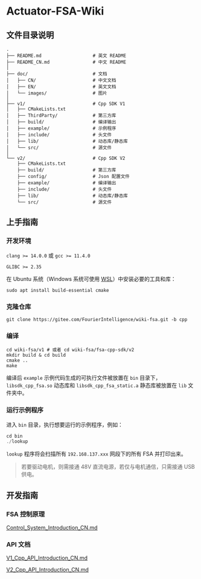 # Actuator-FSA-Wiki

## 文件目录说明

```shell
.
├── README.md                   # 英文 README
├── README_CN.md                # 中文 README
│
├── doc/                        # 文档
│   ├── CN/                     # 中文文档
│   ├── EN/                     # 英文文档
│   └── images/                 # 图片
│
├── v1/                         # Cpp SDK V1
│   ├── CMakeLists.txt
│   ├── ThirdParty/             # 第三方库
│   ├── build/                  # 编译输出
│   ├── example/                # 示例程序
│   ├── include/                # 头文件
│   ├── lib/                    # 动态库/静态库
│   └── src/                    # 源文件
│
└── v2/                         # Cpp SDK V2
    ├── CMakeLists.txt
    ├── build/                  # 第三方库
    ├── config/                 # Json 配置文件
    ├── example/                # 编译输出
    ├── include/                # 头文件
    ├── lib/                    # 动态库/静态库
    └── src/                    # 源文件
```

## 上手指南

### 开发环境

`clang >= 14.0.0` 或 `gcc >= 11.4.0`

`GLIBC >= 2.35`

在 Ubuntu 系统（Windows 系统可使用 [WSL](https://learn.microsoft.com/zh-cn/windows/wsl/install)）中安装必要的工具和库：

```shell
sudo apt install build-essential cmake
```

### 克隆仓库

```shell
git clone https://gitee.com/FourierIntelligence/wiki-fsa.git -b cpp
```

### 编译

```shell
cd wiki-fsa/v1 # 或者 cd wiki-fsa/fsa-cpp-sdk/v2
mkdir build & cd build
cmake ..
make
```

编译后 `example` 示例代码生成的可执行文件被放置在 `bin` 目录下，`libsdk_cpp_fsa.so` 动态库和 `libsdk_cpp_fsa_static.a` 静态库被放置在 `lib` 文件夹中。

### 运行示例程序

进入 `bin` 目录，执行想要运行的示例程序，例如：

```cpp
cd bin
./lookup
```

`lookup` 程序将会扫描所有 `192.168.137.xxx` 网段下的所有 FSA 并打印出来。

> 若要驱动电机，则需接通 48V 直流电源，若仅与电机通信，只需接通 USB 供电。

## 开发指南

### FSA 控制原理

 [Control_System_Introduction_CN.md](doc/CN/Control_System_Introduction_CN.md) 

### API 文档

 [V1_Cpp_API_Introduction_CN.md](doc/CN/V1_Cpp_API_Introduction_CN.md) 

 [V2_Cpp_API_Introduction_CN.md](doc/CN/V2_Cpp_API_Introduction_CN.md) 
